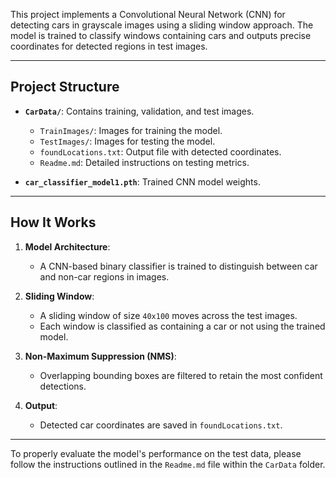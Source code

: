 
This project implements a Convolutional Neural Network (CNN) for detecting cars in grayscale images using a sliding window approach. The model is trained to classify windows containing cars and outputs precise coordinates for detected regions in test images.

---

## Project Structure

- **`CarData/`**: Contains training, validation, and test images.
  - `TrainImages/`: Images for training the model.
  - `TestImages/`: Images for testing the model.
  - `foundLocations.txt`: Output file with detected coordinates.
  - `Readme.md`: Detailed instructions on testing metrics.

- **`car_classifier_model1.pth`**: Trained CNN model weights.

---

## How It Works

1. **Model Architecture**:
   - A CNN-based binary classifier is trained to distinguish between car and non-car regions in images.

2. **Sliding Window**:
   - A sliding window of size `40x100` moves across the test images.
   - Each window is classified as containing a car or not using the trained model.

3. **Non-Maximum Suppression (NMS)**:
   - Overlapping bounding boxes are filtered to retain the most confident detections.

4. **Output**:
   - Detected car coordinates are saved in `foundLocations.txt`.

---

To properly evaluate the model's performance on the test data, please follow the instructions outlined in the `Readme.md` file within the `CarData` folder.
